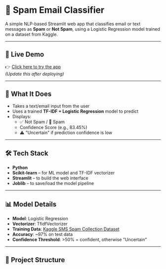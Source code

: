 # 📩 Spam Email Classifier

A simple NLP-based Streamlit web app that classifies email or text messages as **Spam** or **Not Spam**, using a Logistic Regression model trained on a dataset from Kaggle.

---

## 🚀 Live Demo

👉 [Click here to try the app](https://your-streamlit-cloud-link)  
*(Update this after deploying)*

---

## 🧠 What It Does

- Takes a text/email input from the user
- Uses a trained **TF-IDF + Logistic Regression** model to predict
- Displays:
  - ✅ Not Spam / 🚫 Spam
  - Confidence Score (e.g., 83.45%)
  - ⚠️ "Uncertain" if prediction confidence is low

---

## 🛠️ Tech Stack

- **Python**
- **Scikit-learn** – for ML model and TF-IDF vectorizer
- **Streamlit** – to build the web interface
- **Joblib** – to save/load the model pipeline

---

## 📊 Model Details

- **Model**: Logistic Regression  
- **Vectorizer**: TfidfVectorizer  
- **Training Data**: [Kaggle SMS Spam Collection Dataset](https://www.kaggle.com/datasets/uciml/sms-spam-collection-dataset)  
- **Accuracy**: ~97% on test data  
- **Confidence Threshold**: >50% = confident, otherwise "Uncertain"

---

## 📂 Project Structure

